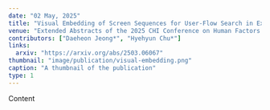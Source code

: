 ```yaml
---
date: "02 May, 2025"
title: "Visual Embedding of Screen Sequences for User-Flow Search in Example-driven Communication"
venue: "Extended Abstracts of the 2025 CHI Conference on Human Factors in Computing Systems (To Appear)"
contributors: ["Daeheon Jeong*", "Hyehyun Chu*"]
links:
  arxiv: "https://arxiv.org/abs/2503.06067"
thumbnail: "image/publication/visual-embedding.png"
caption: "A thumbnail of the publication"
type: 1
---
```


Content
